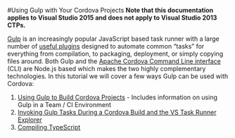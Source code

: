 #Using Gulp with Your Cordova Projects
**Note that this documentation applies to Visual Studio 2015 and does not apply to Visual Studio 2013 CTPs.**

[Gulp](http://go.microsoft.com/fwlink/?LinkID=533803) is an increasingly popular JavaScript based task runner with a large number of [useful plugins](http://go.microsoft.com/fwlink/?LinkID=533790) designed to automate common “tasks” for everything from compilation, to packaging, deployment, or simply copying files around. Both Gulp and the [Apache Cordova Command Line interface](http://go.microsoft.com/fwlink/?LinkID=533773) (CLI) are Node.js based which makes the two highly complementary technologies. In this tutorial we will cover a few ways Gulp can be used with Cordova:

1.  [Using Gulp to Build Cordova Projects](http://go.microsoft.com/fwlink/?LinkID=533742) - Includes information on using Gulp in a Team / CI Environment
2.  [Invoking Gulp Tasks During a Cordova Build and the VS Task Runner Explorer](http://go.microsoft.com/fwlink/?LinkID=533768)
3.  [Compiling TypeScript](http://go.microsoft.com/fwlink/?LinkID=533769)
